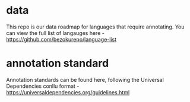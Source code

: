 # data
This repo is our data roadmap for languages that require annotating. You can view the full list of langauges here - https://github.com/bezokurepo/language-list
# annotation standard
Annotation standards can be found here, following the Universal Dependencies conllu format - https://universaldependencies.org/guidelines.html
